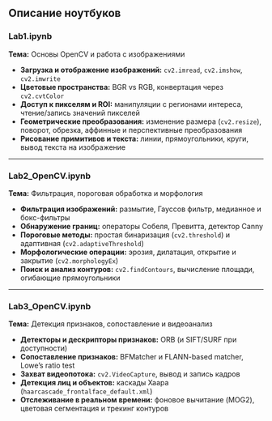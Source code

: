## Описание ноутбуков

### Lab1.ipynb  
**Тема:** Основы OpenCV и работа с изображениями  
- **Загрузка и отображение изображений:** `cv2.imread`, `cv2.imshow`, `cv2.imwrite`  
- **Цветовые пространства:** BGR vs RGB, конвертация через `cv2.cvtColor`  
- **Доступ к пикселям и ROI:** манипуляции с регионами интереса, чтение/запись значений пикселей  
- **Геометрические преобразования:** изменение размера (`cv2.resize`), поворот, обрезка, аффинные и перспективные преобразования  
- **Рисование примитивов и текста:** линии, прямоугольники, круги, вывод текста на изображение  

---

### Lab2_OpenCV.ipynb  
**Тема:** Фильтрация, пороговая обработка и морфология  
- **Фильтрация изображений:** размытие, Гауссов фильтр, медианное и бокс-фильтры  
- **Обнаружение границ:** операторы Собеля, Превитта, детектор Canny  
- **Пороговые методы:** простая бинаризация (`cv2.threshold`) и адаптивная (`cv2.adaptiveThreshold`)  
- **Морфологические операции:** эрозия, дилатация, открытие и закрытие (`cv2.morphologyEx`)  
- **Поиск и анализ контуров:** `cv2.findContours`, вычисление площади, огибающие прямоугольники  

---

### Lab3_OpenCV.ipynb  
**Тема:** Детекция признаков, сопоставление и видеоанализ  
- **Детекторы и дескрипторы признаков:** ORB (и SIFT/SURF при доступности)  
- **Сопоставление признаков:** BFMatcher и FLANN-based matcher, Lowe’s ratio test  
- **Захват видеопотока:** `cv2.VideoCapture`, вывод и запись кадров  
- **Детекция лиц и объектов:** каскады Хаара (`haarcascade_frontalface_default.xml`)  
- **Отслеживание в реальном времени:** фоновое вычитание (MOG2), цветовая сегментация и трекинг контуров  
